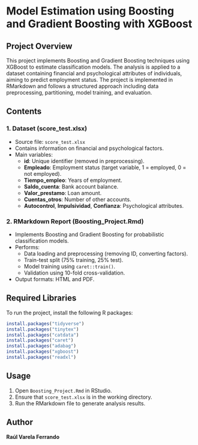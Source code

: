 # Model Estimation using Boosting and Gradient Boosting with XGBoost

## Project Overview
This project implements Boosting and Gradient Boosting techniques using XGBoost to estimate classification models. The analysis is applied to a dataset containing financial and psychological attributes of individuals, aiming to predict employment status. The project is implemented in RMarkdown and follows a structured approach including data preprocessing, partitioning, model training, and evaluation.

## Contents

### 1. **Dataset (score_test.xlsx)**
   - Source file: `score_test.xlsx`
   - Contains information on financial and psychological factors.
   - Main variables:
     - **id**: Unique identifier (removed in preprocessing).
     - **Empleado**: Employment status (target variable, 1 = employed, 0 = not employed).
     - **Tiempo_empleo**: Years of employment.
     - **Saldo_cuenta**: Bank account balance.
     - **Valor_prestamo**: Loan amount.
     - **Cuentas_otros**: Number of other accounts.
     - **Autocontrol**, **Impulsividad**, **Confianza**: Psychological attributes.

### 2. **RMarkdown Report (Boosting_Project.Rmd)**
   - Implements Boosting and Gradient Boosting for probabilistic classification models.
   - Performs:
     - Data loading and preprocessing (removing ID, converting factors).
     - Train-test split (75% training, 25% test).
     - Model training using `caret::train()`.
     - Validation using 10-fold cross-validation.
   - Output formats: HTML and PDF.

## Required Libraries
To run the project, install the following R packages:

```r
install.packages("tidyverse")
install.packages("tinytex")
install.packages("catdata")
install.packages("caret")
install.packages("adabag")
install.packages("xgboost")
install.packages("readxl")
```

## Usage
1. Open `Boosting_Project.Rmd` in RStudio.
2. Ensure that `score_test.xlsx` is in the working directory.
3. Run the RMarkdown file to generate analysis results.

## Author
**Raúl Varela Ferrando**

